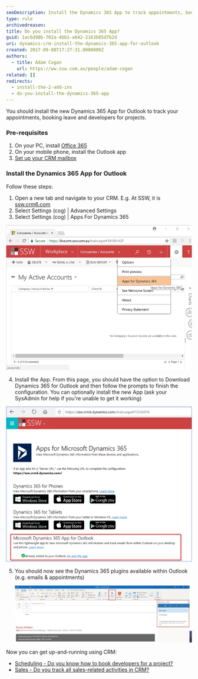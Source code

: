 ```yaml
---
seoDescription: Install the Dynamics 365 App to track appointments, book leave, and assign developers for projects.
type: rule
archivedreason:
title: Do you install the Dynamics 365 App?
guid: 1ac6d98b-702a-4bb1-a642-2163b85d7b2d
uri: dynamics-crm-install-the-dynamics-365-app-for-outlook
created: 2017-09-08T17:27:31.0000000Z
authors:
  - title: Adam Cogan
    url: https://ww.ssw.com.au/people/adam-cogan
related: []
redirects:
  - install-the-2-add-ins
  - do-you-install-the-dynamics-365-app
---
```


You should install the new Dynamics 365 App for Outlook to track your appointments, booking leave and developers for projects.

<!--endintro-->

### Pre-requisites

1. On your PC, install [Office 365](http://portal.office.com/)
2. On your mobile phone, install the Outlook app
3. [Set up your CRM mailbox](/set-up-your-mailbox-in-crm)

### Install the Dynamics 365 App for Outlook

Follow these steps:

1. Open a new tab and navigate to your CRM. E.g. At SSW, it is [ssw.crm6.com](https://ssw.crm6.dynamics.com/main.aspx?app=d365default&forceUCI=1)
2. Select Settings (cog) | Advanced Settings
3. Select Settings (cog) | Apps For Dynamics 365

![Figure: Select Settings (cog) | Apps for Dynamics 365 menu item](crm-addins_1.png)

4. Install the App.
   From this page, you should have the option to Download Dynamics 365 for Outlook and then follow the prompts to finish the configuration.
   You can optionally install the new App (ask your SysAdmin for help if you're unable to get it working)

![Figure: Dynamics 365 apps for Outlook](Dynamics-app-download.png)

5. You should now see the Dynamics 365 plugins available within Outlook (e.g. emails & appointments)

   ![Figure: In Outlook open a new Email and see Dynamics 365 app that opens a Dynamics sidebar](Dynamics-app-boxes.jpg)

Now you can get up-and-running using CRM:

- [Scheduling - Do you know how to book developers for a project?](/scheduling-do-you-know-how-to-book-developers-for-a-project)
- [Sales - Do you track all sales-related activities in CRM?](/sales-do-you-track-all-sales-related-activities-in-crm)
